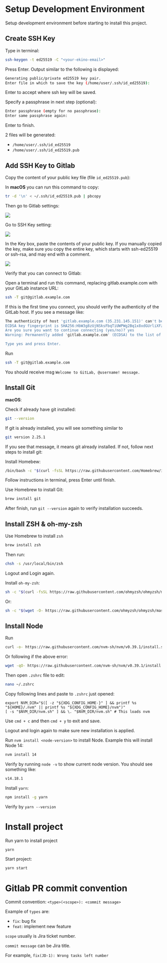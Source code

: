 # Setup Development Environment

Setup development environment before starting to install this project.

## Create SSH Key

Type in terminal:
```sh
ssh-keygen -t ed25519 -C "<your-ekino-email>"
```

Press Enter. Output similar to the following is displayed:

```sh
Generating public/private ed25519 key pair.
Enter file in which to save the key (/home/user/.ssh/id_ed25519):
```

Enter to accept where ssh key will be saved.

Specify a passphrase in next step (optional):
```sh
Enter passphrase (empty for no passphrase):
Enter same passphrase again:
```

Enter to finish.

2 files will be generated:

- `/home/user/.ssh/id_ed25519`
- `/home/user/.ssh/id_ed25519.pub`

## Add SSH Key to Gitlab

Copy the content of your public key file (file `id_ed25519.pub`):

In **macOS** you can run this command to copy:
```sh
tr -d '\n' < ~/.ssh/id_ed25519.pub | pbcopy
```

Then go to Gitlab settings:

![](./go-to-gitlab-settings.png)

Go to SSH Key setting:

![](./go-to-ssh-key-setting.png)


In the Key box, paste the contents of your public key. If you manually copied the key, make sure you copy the entire key, which starts with ssh-ed25519 or ssh-rsa, and may end with a comment.

![](./add-key-to-gitlab.png)

Verify that you can connect to Gitlab:

Open a terminal and run this command, replacing gitlab.example.com with your GitLab instance URL:

```sh
ssh -T git@gitlab.example.com
```

If this is the first time you connect, you should verify the authenticity of the GitLab host. If you see a message like:

```sh
The authenticity of host 'gitlab.example.com (35.231.145.151)' can't be established.
ECDSA key fingerprint is SHA256:HbW3g8zUjNSksFbqTiUWPWg2Bq1x8xdGUrliXFzSnUw.
Are you sure you want to continue connecting (yes/no)? yes
Warning: Permanently added 'gitlab.example.com' (ECDSA) to the list of known hosts.

Type yes and press Enter.
```

Run 
```sh
ssh -T git@gitlab.example.com
```

You should receive msg `Welcome to GitLab, @username! message.`

## Install Git

**macOS**:

Check if already have git installed:
```sh
git --version
```

If git is already installed, you will see something similar to

```sh
git version 2.25.1
```

If you see that message, it means git already installed. If not, follow next steps to install git:

Install Homebew:

```sh
/bin/bash -c "$(curl -fsSL https://raw.githubusercontent.com/Homebrew/install/HEAD/install.sh)"
```

Follow instructions in terminal, press Enter until finish.

Use Homebrew to install Git:

```sh
brew install git
```

After finish, run `git --version` again to verify installation succeeds.

## Install ZSH & oh-my-zsh

Use Homebrew to install `zsh`
```sh
brew install zsh
```

Then run:

```sh
chsh -s /usr/local/bin/zsh
```

Logout and Login again.

Install `oh-my-zsh`:


```sh
sh -c "$(curl -fsSL https://raw.githubusercontent.com/ohmyzsh/ohmyzsh/master/tools/install.sh)"
```

Or:
```sh
sh -c "$(wget -O- https://raw.githubusercontent.com/ohmyzsh/ohmyzsh/master/tools/install.sh)"
```

## Install Node

Run
```sh
curl -o- https://raw.githubusercontent.com/nvm-sh/nvm/v0.39.1/install.sh | zsh
```

Or following if the above error:
```sh
wget -qO- https://raw.githubusercontent.com/nvm-sh/nvm/v0.39.1/install.sh | zsh
```

Then open `.zshrc` file to edit:
```sh
nano ~/.zshrc
```

Copy following lines and paste to `.zshrc` just opened:
```
export NVM_DIR="$([ -z "${XDG_CONFIG_HOME-}" ] && printf %s "${HOME}/.nvm" || printf %s "${XDG_CONFIG_HOME}/nvm")"
[ -s "$NVM_DIR/nvm.sh" ] && \. "$NVM_DIR/nvm.sh" # This loads nvm
```

Use `cmd + c` and then `cmd + y` to exit and save.

Logout and login again to make sure new installation is applied.

Run `nvm install <node-version>` to install Node.
Example this will install Node 14:
```sh
nvm install 14
```

Verify by running `node -v` to show current node version.
You should see something like:
```sh
v14.18.1
```

Install `yarn`:
```sh
npm install -g yarn
```

Verify by `yarn --version`

# Install project

Run yarn to install project
```sh
yarn
```

Start project:
```sh
yarn start
```
# Gitlab PR commit convention

Commit convention: `<type>(<scope>): <commit message>`

Example of `types` are:
- `fix`: bug fix
- `feat`: implement new feature

`scope` usually is Jira ticket number.

`commit message` can be Jira title.

For example, `fix(JD-1): Wrong tasks left number`